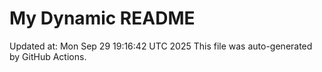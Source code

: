 # My Dynamic README
Updated at: Mon Sep 29 19:16:42 UTC 2025
This file was auto-generated by GitHub Actions.

